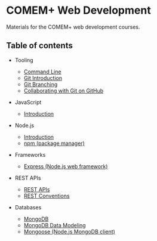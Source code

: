 # COMEM+ Web Development

Materials for the COMEM+ web development courses.

## Table of contents

* Tooling
  * [Command Line](subjects/cli/)
  * [Git Introduction](subjects/git/)
  * [Git Branching](subjects/git-branching/)
  * [Collaborating with Git on GitHub](subjects/git-collaborating/)

* JavaScript
  * [Introduction](subjects/js/)

* Node.js
  * [Introduction](subjects/node/)
  * [npm (package manager)](subjects/npm/)

* Frameworks
  * [Express (Node.js web framework)](subjects/express/)

* REST APIs
  * [REST APIs](subjects/rest/)
  * [REST Conventions](subjects/rest-conventions/)

* Databases
  * [MongoDB](subjects/mongodb/)
  * [MongoDB Data Modeling](subjects/mongodb-data-modeling/)
  * [Mongoose (Node.js MongoDB client)](subjects/mongoose/)
